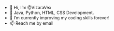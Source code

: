 - 👋 Hi, I’m @VizaraVex
- 👀 Java, Python, HTML, CSS Development.
- 🌱 I’m currently improving my coding skills forever!
- 📫 Reach me by email

<!---
VizaraVex/VizaraVex is a ✨ special ✨ repository because its `README.md` (this file) appears on your GitHub profile.
You can click the Preview link to take a look at your changes.
--->
